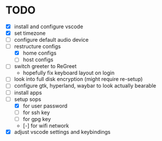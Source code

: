 # TODO

- [x] install and configure vscode
- [x] set timezone
- [ ] configure default audio device
- [ ] restructure configs
  - [x] home configs
  - [ ] host configs
- [ ] switch greeter to ReGreet
  - hopefully fix keyboard layout on login  
- [ ] look into full disk encryption (might require re-setup)
- [ ] configure gtk, hyperland, waybar to look actually bearable
- [ ] install apps
- [ ] setup sops
  - [x] for user password
  - [ ] for ssh key
  - [ ] for gpg key
  - [-] for wifi network
- [x] adjust vscode settings and keybindings
